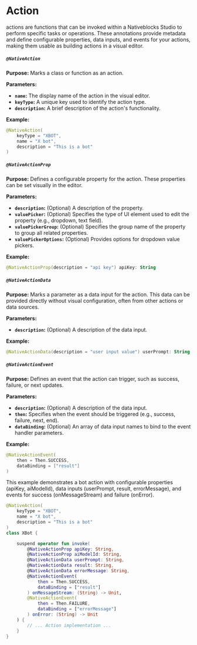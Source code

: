 # Action

actions are functions that can be invoked within a Nativeblocks Studio to perform specific tasks or operations. These
annotations provide metadata and define configurable properties, data inputs, and events for your actions, making them
usable as building actions in a visual editor.

##### `@NativeAction`

**Purpose:** Marks a class or function as an action.

**Parameters:**

* **`name`:** The display name of the action in the visual editor.
* **`keyType`:** A unique key used to identify the action type.
* **`description`:** A brief description of the action's functionality.

**Example:**

```kotlin
@NativeAction(
    keyType = "XBOT",
    name = "X bot",
    description = "This is a bot"
)
```

##### `@NativeActionProp`

**Purpose:** Defines a configurable property for the action. These properties can be set visually in the editor.

**Parameters:**

* **`description`:** (Optional) A description of the property.
* **`valuePicker`:** (Optional) Specifies the type of UI element used to edit the property (e.g., dropdown, text field).
* **`valuePickerGroup`:** (Optional) Specifies the group name of the property to group all related properties.
* **`valuePickerOptions`:** (Optional) Provides options for dropdown value pickers.

**Example:**

```kotlin
@NativeActionProp(description = "api key") apiKey: String
```

##### `@NativeActionData`

**Purpose:** Marks a parameter as a data input for the action. This data can be provided directly without visual
configuration, often from other actions or data sources.

**Parameters:**

* **`description`:** (Optional) A description of the data input.

**Example:**

```kotlin
@NativeActionData(description = "user input value") userPrompt: String
```

##### `@NativeActionEvent`

**Purpose:** Defines an event that the action can trigger, such as success, failure, or next updates.

**Parameters:**

* **`description`:** (Optional) A description of the data input.
* **`then`:** Specifies when the event should be triggered (e.g., success, failure, next, end).
* **`dataBinding`:** (Optional) An array of data input names to bind to the event handler parameters.

**Example:**

```kotlin
@NativeActionEvent(
    then = Then.SUCCESS,
    dataBinding = ["result"]
)
```

This example demonstrates a bot action with configurable properties (apiKey, aiModelId), data inputs (userPrompt,
result, errorMessage), and events for success (onMessageStream) and failure (onError).

```kotlin
@NativeAction(
    keyType = "XBOT",
    name = "X bot",
    description = "This is a bot"
)
class XBot {

    suspend operator fun invoke(
        @NativeActionProp apiKey: String,
        @NativeActionProp aiModelId: String,
        @NativeActionData userPrompt: String,
        @NativeActionData result: String,
        @NativeActionData errorMessage: String,
        @NativeActionEvent(
            then = Then.SUCCESS,
            dataBinding = ["result"]
        ) onMessageStream: (String) -> Unit,
        @NativeActionEvent(
            then = Then.FAILURE,
            dataBinding = ["errorMessage"]
        ) onError: (String) -> Unit
    ) {
        // ... Action implementation ...
    }
}
```